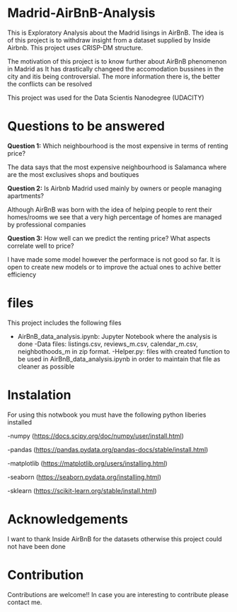 # Madrid-AirBnB-Analysis
This is Exploratory Analysis about the Madrid lisings in AirBnB. The idea is of this project is to withdraw insight from a dataset supplied by Inside Airbnb. This project uses CRISP-DM structure.

The motivation of this project is to know further about AirBnB phenomenon in Madrid as It has drastically changeed the accomodation bussines in the city and itis being controversial. The more information there is, the better the conflicts can be resolved

This project was used for the Data Scientis Nanodegree (UDACITY)

# Questions to be answered

**Question 1:** Which neighbourhood is the most expensive in terms of renting price?

The data says that the most expensive neighbourhood is Salamanca where are the most exclusives shops and boutiques

**Question 2:** Is Airbnb Madrid used mainly by owners or people managing apartments?

Although AirBnB was born with the idea of helping people to rent their homes/rooms we see that a very high percentage of homes are managed by professional companies

**Question 3:** How well can we predict the renting price? What aspects correlate well to price?

I have made some model however the performace is not good so far. It is open to create new models or to improve the actual ones to achive better efficiency


# files
This project includes the following files
- AirBnB_data_analysis.ipynb: Jupyter Notebook where the analysis is done
-Data files: listings.csv, reviews_m.csv, calendar_m.csv, neighbothoods_m in zip format.
-Helper.py: files with created function to be used in AirBnB_data_analysis.ipynb in order to maintain that file as cleaner as possible 

# Instalation

For using this notwbook you must have the following python liberies installed

-numpy (https://docs.scipy.org/doc/numpy/user/install.html)

-pandas (https://pandas.pydata.org/pandas-docs/stable/install.html)

-matplotlib (https://matplotlib.org/users/installing.html)

-seaborn (https://seaborn.pydata.org/installing.html)

-sklearn (https://scikit-learn.org/stable/install.html)

# Acknowledgements
I want to thank Inside AirBnB for the datasets otherwise this project could not have been done

# Contribution 
Contributions are welcome!! In case you are interesting to contribute please contact me.
